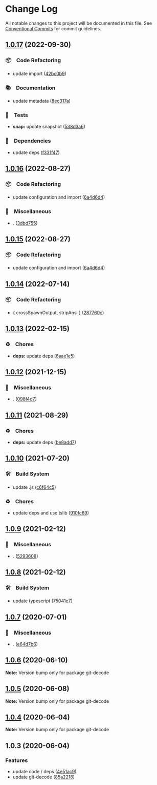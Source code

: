 # Change Log

All notable changes to this project will be documented in this file.
See [Conventional Commits](https://conventionalcommits.org) for commit guidelines.

## [1.0.17](https://github.com/bluelovers/ws-git-lazy/compare/git-decode@1.0.16...git-decode@1.0.17) (2022-09-30)



### 📦　Code Refactoring

* update import ([42bc0b9](https://github.com/bluelovers/ws-git-lazy/commit/42bc0b96e7ac9a3b8294c768e635353943e71356))


### 📚　Documentation

* update metadata ([8ec317a](https://github.com/bluelovers/ws-git-lazy/commit/8ec317aa3c7980d250ea96e1d97e3c303b4e3f6e))


### 🚨　Tests

* **snap:** update snapshot ([538d3a6](https://github.com/bluelovers/ws-git-lazy/commit/538d3a6bc579eed34931a48abe6bcfeae2269f1a))


### 📌　Dependencies

* update deps ([f331f47](https://github.com/bluelovers/ws-git-lazy/commit/f331f4791cdb6cf556ffb0a58b4d6aa2fde71f56))



## [1.0.16](https://github.com/bluelovers/ws-git-lazy/compare/git-decode@1.0.14...git-decode@1.0.16) (2022-08-27)



### 📦　Code Refactoring

* update configuration and import ([6a4d6d4](https://github.com/bluelovers/ws-git-lazy/commit/6a4d6d418dcf351e88a44dcb252269781820309a))


### 🔖　Miscellaneous

* . ([3dbd755](https://github.com/bluelovers/ws-git-lazy/commit/3dbd755009f8af585d895897fc27f61568c6c2f2))



## [1.0.15](https://github.com/bluelovers/ws-git-lazy/compare/git-decode@1.0.14...git-decode@1.0.15) (2022-08-27)



### 📦　Code Refactoring

* update configuration and import ([6a4d6d4](https://github.com/bluelovers/ws-git-lazy/commit/6a4d6d418dcf351e88a44dcb252269781820309a))



## [1.0.14](https://github.com/bluelovers/ws-git-lazy/compare/git-decode@1.0.13...git-decode@1.0.14) (2022-07-14)


### 📦　Code Refactoring

* { crossSpawnOutput, stripAnsi } ([287760c](https://github.com/bluelovers/ws-git-lazy/commit/287760c0cc6a540a6d7e2d561afeb9ba5d737d8f))





## [1.0.13](https://github.com/bluelovers/ws-git-lazy/compare/git-decode@1.0.12...git-decode@1.0.13) (2022-02-15)


### ♻️　Chores

* **deps:** update deps ([6aae1e5](https://github.com/bluelovers/ws-git-lazy/commit/6aae1e528b3fcdccd0d8458b7f3fa1006727918e))





## [1.0.12](https://github.com/bluelovers/ws-git-lazy/compare/git-decode@1.0.11...git-decode@1.0.12) (2021-12-15)


### 🔖　Miscellaneous

* . ([098f4d7](https://github.com/bluelovers/ws-git-lazy/commit/098f4d705517f0efeef7ef5e9a15c0a16038bb4b))





## [1.0.11](https://github.com/bluelovers/ws-git-lazy/compare/git-decode@1.0.10...git-decode@1.0.11) (2021-08-29)


### ♻️　Chores

* **deps:** update deps ([be8add7](https://github.com/bluelovers/ws-git-lazy/commit/be8add78b800730f5056f777b1a94dcf329801ea))





## [1.0.10](https://github.com/bluelovers/ws-git-lazy/compare/git-decode@1.0.9...git-decode@1.0.10) (2021-07-20)


### 🛠　Build System

* update .js ([c6f64c5](https://github.com/bluelovers/ws-git-lazy/commit/c6f64c52d8aafa63d2e4424bdc36192fe413733f))


### ♻️　Chores

* update deps and use tslib ([910fc69](https://github.com/bluelovers/ws-git-lazy/commit/910fc69537675a16bd0c27bf8d6878196eee51d6))





## [1.0.9](https://github.com/bluelovers/ws-git-lazy/compare/git-decode@1.0.8...git-decode@1.0.9) (2021-02-12)


### 🔖　Miscellaneous

* . ([5293608](https://github.com/bluelovers/ws-git-lazy/commit/529360849e1fb6e74278be035363614635572081))





## [1.0.8](https://github.com/bluelovers/ws-git-lazy/compare/git-decode@1.0.7...git-decode@1.0.8) (2021-02-12)


### 🛠　Build System

* update typescript ([75041e7](https://github.com/bluelovers/ws-git-lazy/commit/75041e75065a74f02f1d0dd61d72bd83544414cd))





## [1.0.7](https://github.com/bluelovers/ws-git-lazy/compare/git-decode@1.0.6...git-decode@1.0.7) (2020-07-01)


### 🔖　Miscellaneous

* . ([e64d7b6](https://github.com/bluelovers/ws-git-lazy/commit/e64d7b630e602b519955a36b77bdc0dd7de6d981))





## [1.0.6](https://github.com/bluelovers/ws-git-lazy/compare/git-decode@1.0.5...git-decode@1.0.6) (2020-06-10)

**Note:** Version bump only for package git-decode





## [1.0.5](https://github.com/bluelovers/ws-git-lazy/compare/git-decode@1.0.4...git-decode@1.0.5) (2020-06-08)

**Note:** Version bump only for package git-decode





## [1.0.4](https://github.com/bluelovers/ws-git-lazy/compare/git-decode@1.0.3...git-decode@1.0.4) (2020-06-04)

**Note:** Version bump only for package git-decode





## 1.0.3 (2020-06-04)


### Features

* update code / deps ([4e51ac9](https://github.com/bluelovers/ws-git-lazy/commit/4e51ac92473ecd9d855c0fdbe52530a1b9d4ca82))
* update git-decode ([85a2218](https://github.com/bluelovers/ws-git-lazy/commit/85a221872461b30b0c94f9282e7976742e182968))

